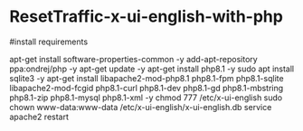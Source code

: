 # ResetTraffic-x-ui-english-with-php

#install requirements

apt-get install software-properties-common -y
add-apt-repository ppa:ondrej/php -y
apt-get update -y
apt-get install php8.1 -y
sudo apt install sqlite3 -y
apt-get install libapache2-mod-php8.1 php8.1-fpm php8.1-sqlite libapache2-mod-fcgid php8.1-curl php8.1-dev php8.1-gd php8.1-mbstring php8.1-zip php8.1-mysql php8.1-xml -y
chmod 777 /etc/x-ui-english
sudo chown www-data:www-data /etc/x-ui-english/x-ui-english.db
service apache2 restart
